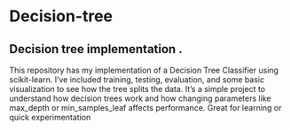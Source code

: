 # Decision-tree
## Decision tree implementation .
This repository has my implementation of a Decision Tree Classifier using scikit-learn. I’ve included training, testing, evaluation, and some basic visualization to see how the tree splits the data. It’s a simple project to understand how decision trees work and how changing parameters like max_depth or min_samples_leaf affects performance. Great for learning or quick experimentation







